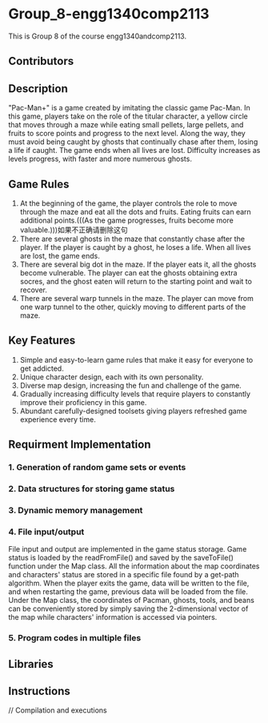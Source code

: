 # Group_8-engg1340comp2113
This is Group 8 of the course engg1340andcomp2113.


## Contributors

## Description
   "Pac-Man+" is a game created by imitating the classic game Pac-Man. In this game, players take on the role of the titular character, a yellow circle that moves through a maze while eating small pellets, large pellets, and fruits to score points and progress to the next level. Along the way, they must avoid being caught by  ghosts that continually chase after them, losing a life if caught. The game ends when all lives are lost. Difficulty increases as levels progress, with faster and more numerous ghosts.

## Game Rules
1. At the beginning of the game, the player controls the role to move through the maze and eat all the dots and fruits. Eating fruits can earn additional points.(((As the game progresses, fruits become more valuable.)))如果不正确请删除这句
2. There are several ghosts in the maze that constantly chase after the player. If the player is caught by a ghost, he loses a life. When all lives are lost, the game ends.
3. There are several big dot in the maze. If the player eats it, all the ghosts become vulnerable. The player can eat the ghosts obtaining extra socres, and the ghost eaten will return to the starting point and wait to recover.
4. There are several warp tunnels in the maze. The player can move from one warp tunnel to the other, quickly moving to different parts of the maze.

## Key Features
1. Simple and easy-to-learn game rules that make it easy for everyone to get addicted.
2. Unique character design, each with its own personality.
3. Diverse map design, increasing the fun and challenge of the game.
4. Gradually increasing difficulty levels that require players to constantly improve their proficiency in this game.
5. Abundant carefully-designed toolsets giving players refreshed game experience every time.

## Requirment Implementation
### 1. Generation of random game sets or events
### 2. Data structures for storing game status 
### 3. Dynamic memory management 
### 4. File input/output
File input and output are implemented in the game status storage. Game status is loaded by the readFromFile() and saved by the saveToFile() function under the Map class. All the information about the map coordinates and characters' status are stored in a specific file found by a get-path algorithm. When the player exits the game, data will be written to the file, and when restarting the game, previous data will be loaded from the file. Under the Map class, the coordinates of Pacman, ghosts, tools, and beans can be conveniently stored by simply saving the 2-dimensional vector of the map while characters' information is accessed via pointers.
### 5. Program codes in multiple files

## Libraries

## Instructions
// Compilation and executions


